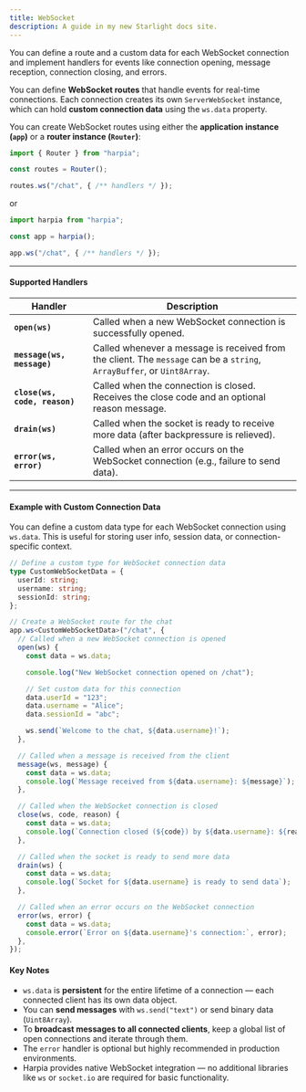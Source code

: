 ```yaml
---
title: WebSocket
description: A guide in my new Starlight docs site.
---
```


You can define a route and a custom data for each WebSocket connection and implement handlers for events like connection opening, message reception, connection closing, and errors.

You can define **WebSocket routes** that handle events for real-time connections.
Each connection creates its own `ServerWebSocket` instance, which can hold **custom connection data** using the `ws.data` property.

You can create WebSocket routes using either the **application instance (`app`)** or a **router instance (`Router`)**:

```typescript
import { Router } from "harpia";

const routes = Router();

routes.ws("/chat", { /** handlers */ });
```

or

```typescript
import harpia from "harpia";

const app = harpia();

app.ws("/chat", { /** handlers */ });
```

---

#### Supported Handlers

| Handler                       | Description                                                                                                             |
| ----------------------------- | ----------------------------------------------------------------------------------------------------------------------- |
| **`open(ws)`**                | Called when a new WebSocket connection is successfully opened.                                                          |
| **`message(ws, message)`**    | Called whenever a message is received from the client. The `message` can be a `string`, `ArrayBuffer`, or `Uint8Array`. |
| **`close(ws, code, reason)`** | Called when the connection is closed. Receives the close code and an optional reason message.                           |
| **`drain(ws)`**               | Called when the socket is ready to receive more data (after backpressure is relieved).                                  |
| **`error(ws, error)`**        | Called when an error occurs on the WebSocket connection (e.g., failure to send data).                                   |

---

#### Example with Custom Connection Data

You can define a custom data type for each WebSocket connection using `ws.data`.
This is useful for storing user info, session data, or connection-specific context.

```typescript
// Define a custom type for WebSocket connection data
type CustomWebSocketData = {
  userId: string;
  username: string;
  sessionId: string;
};

// Create a WebSocket route for the chat
app.ws<CustomWebSocketData>("/chat", {
  // Called when a new WebSocket connection is opened
  open(ws) {
    const data = ws.data;

    console.log("New WebSocket connection opened on /chat");

    // Set custom data for this connection
    data.userId = "123";
    data.username = "Alice";
    data.sessionId = "abc";

    ws.send(`Welcome to the chat, ${data.username}!`);
  },

  // Called when a message is received from the client
  message(ws, message) {
    const data = ws.data;
    console.log(`Message received from ${data.username}: ${message}`);
  },

  // Called when the WebSocket connection is closed
  close(ws, code, reason) {
    const data = ws.data;
    console.log(`Connection closed (${code}) by ${data.username}: ${reason}`);
  },

  // Called when the socket is ready to send more data
  drain(ws) {
    const data = ws.data;
    console.log(`Socket for ${data.username} is ready to send data`);
  },

  // Called when an error occurs on the WebSocket connection
  error(ws, error) {
    const data = ws.data;
    console.error(`Error on ${data.username}'s connection:`, error);
  },
});
```

#### Key Notes

* `ws.data` is **persistent** for the entire lifetime of a connection — each connected client has its own data object.
* You can **send messages** with `ws.send("text")` or send binary data (`Uint8Array`).
* To **broadcast messages to all connected clients**, keep a global list of open connections and iterate through them.
* The `error` handler is optional but highly recommended in production environments.
* Harpia provides native WebSocket integration — no additional libraries like `ws` or `socket.io` are required for basic functionality.